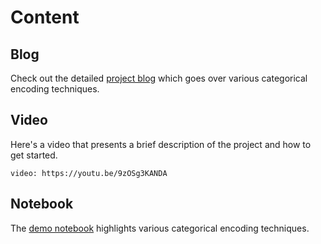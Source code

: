 # Content

## Blog

Check out the detailed [project blog](./blog.md) which goes over various categorical encoding techniques.

## Video

Here's a video that presents a brief description of the project and how to get started.

`video: https://youtu.be/9zOSg3KANDA`

## Notebook

The [demo notebook](../notebooks/demo/demo.ipynb) highlights various categorical encoding techniques.